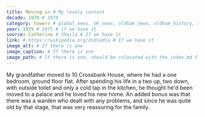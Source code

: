 ```yaml
---
title: Moving in # My lovely content
decade: 1970 # 1970
category: towers # global_news, UK_news, oldham_news, oldham_history, towers, surrounding_estate # Always exactly one category
year: 1975 # 1975 # if we have it
source: Catherine # Sheila # If we have it
link: # https://wikipedia.org/dsdsadsa # If we have it
image_alt: # If there is one
image_caption: # If there is one
image_path: # If there is one, should be colocated with the index.md file in the folder
---
```


My grandfather moved to 10 Crossbank House, where he had a one bedroom, ground floor flat. After spending his life in a two up, two down, with outside toilet and only a cold tap in the kitchen, he thought he'd been moved to a palace and he loved his new home. An added bonus was that there was a warden who dealt with any problems, and since he was quite old by that stage, that was very reassuring for the family.
